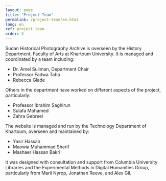 ```yaml
---
layout: page
title: "Project Team"
permalink: /project-team/en.html
lang: en
ref: project team
order: 3
---
```

Sudan Historical Photography Archive is overseen by the History Department, Faculty of Arts at Khartoum University. It is managed and coordinated by a team including:

* Dr. Amel Suliman, Department Chair
* Professor Fadwa Taha
* Rebecca Glade

 Others in the department have worked on different aspects of the project, particularly:

* Professor Ibrahim Saghirun
* Sulafa Mohamed
* Zahra Gebreel  

The website is managed and run by the Technology Department of Khartoum, overseen and maintained by:

* Yasir Hassan
* Maowia Muhammad Sharif
* Mashaer Hassan Bakri

It was designed with consultation and support from Columbia University Libraries and the Experimental Methods in Digital Humanities Group, particularly from Marii Nyrop, Jonathan Reeve, and Alex Gil. 

